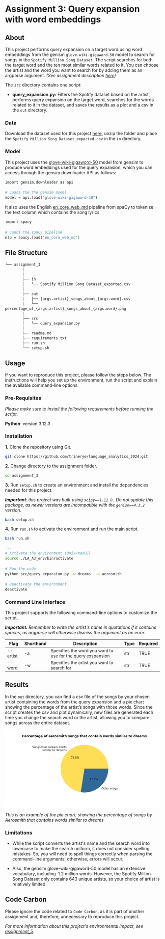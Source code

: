 # Assignment 3: Query expansion with word embeddings


## About

This project performs query expansion on a target word using word embeddings from the genism ``glove-wiki-gigaword-50`` model to search for songs in the ``Spotify Million Song Dataset``. The script searches for both the target word and the ten most similar words related to it. You can choose the artist and the word you want to search for by adding them as an argparse argument. *(See assignment description [here](https://github.com/CDS-AU-DK/cds-language/tree/main/assignments/assignment3))*

The ``src`` directory contains one script: 

- **query_expansion.py:** Filters the Spotify dataset based on the artist, performs query expansion on the target word,  searches for the words related to it in the dataset, and saves the results as a plot and a csv in the ``out`` directory. 


### Data

Download the dataset used for this project [here](https://www.kaggle.com/datasets/joebeachcapital/57651-spotify-songs), unzip the folder and place the ``Spotify Million Song Dataset_exported.csv`` in the ``in`` directory.

### Model

This project uses the [glove-wiki-gigaword-50](https://huggingface.co/fse/glove-wiki-gigaword-50) model from gensim to produce word embeddings used for the query expansion, which you can access through the gensim.downloader API as follows:

```sh
import gensim.downloader as api

# Loads the the gensim model
model = api.load("glove-wiki-gigaword-50")
```
It also uses the English [en_core_web_md](https://spacy.io/models/en) pipeline from spaCy to tokenize the text column which contains the song lyrics.

```sh
import spacy

# Loads the spaCy pipeline
nlp = spacy.load("en_core_web_md")
```

##  File Structure

```
└── assignment_3
        |
        |
        ├── in
        │   └── Spotify Million Song Dataset_exported.csv 
        |
        ├── out
        |   ├── {args.artist}_songs_about_{args.word}.csv
        |   └── percentage_of_{args.artist}_songs_about_{args.word}.png
        |
        ├── src
        │   └── query_expansion.py
        │     
        ├── readme.md
        ├── requirements.txt
        ├── run.sh
        └── setup.sh
```

## Usage

If you want to reproduce this project, please follow the steps below. The instructions will help you set up the environment, run the script and explain the available command-line options. 

### Pre-Requisites

*Please make sure to install the following requirements before running the script.*

**Python**: version 3.12.3

### Installation

**1.** Clone the repository using Git.
```sh
git clone https://github.com/trinerye/language_analytics_2024.git 
```

**2.** Change directory to the assignment folder.
```sh
cd assignment_3
```

**3.** Run ``setup.sh`` to create an environment and install the dependencies needed for this project. 

***Important**: this project was built using ``scipy==1.11.0.`` Do not update this package, as newer versions are incompatible with the ``genism==4.3.2`` version.*

```sh
bash setup.sh
```
**4.** Run ``run.sh`` to activate the environment and run the main script. 
  
```sh
bash run.sh
```
```sh
...
# Activate the environment (Unix/macOS)
source ./LA_A3_env/bin/activate

# Run the code
python src/query_expansion.py -w dreams  -a aerosmith 

# Deactivate the environment
deactivate
```

### Command Line Interface  

This project supports the following command-line options to customize the script. 

***Important:** Remember to write the artist's name in quotations if it contains spaces, as argparse will otherwise dismiss the argument as an error.* 

|Flag      |Shorthand|Description                                                 |Type |Required|
|----------|---------|------------------------------------------------------------|-----|--------|
|--artist  |-a       |Specifies the word you want to use for the query exspansion |str  |TRUE    |
|--word    |-w       |Specifies the artist you want to search for                 |str  |TRUE    |


## Results 

In the ``out`` directory, you can find a csv file of the songs by your chosen artist containing the words from the query expansion and a pie chart showing the percentage of the artist’s songs with those words. Since the script creates the csv and plot dynamically, new files are generated each time you change the search word or the artist, allowing you to compare songs across the entire dataset.

![plot](out/percentage_of_aerosmith_songs_related_to_dreams.png)

*This is an example of the pie chart, showing the percentage of songs by Aerosmith that contains words similar to dreams*

### Limitations

- While the script converts the artist's name and the search word into lowercase to make the search uniform, it does not consider spelling mistakes. So, you will need to spell things correctly when parsing the command-line arguments; otherwise, errors will occur. 

- Also, the gensim glove-wiki-gigaword-50 model has an extensive vocabulary, including  1.2 million words. However, the Spotify Million Song Dataset only contains 643 unique artists, so your choice of artist is relatively limited. 

## Code Carbon

Please ignore the code related to ``Code Carbon``, as it is part of another assignment and, therefore, unnecessary to reproduce this project. 

*For more information about this project's environmental impact, see [assignment_5](../assignment_5/readme.md).*





